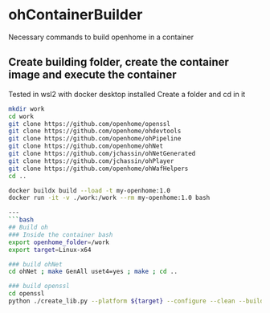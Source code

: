 # ohContainerBuilder
Necessary commands to build openhome in a container



## Create building folder, create the container image and execute the container
Tested in wsl2 with docker desktop installed
Create a folder and cd in it

```bash
mkdir work
cd work
git clone https://github.com/openhome/openssl
git clone https://github.com/openhome/ohdevtools
git clone https://github.com/openhome/ohPipeline
git clone https://github.com/openhome/ohNet
git clone https://github.com/jchassin/ohNetGenerated
git clone https://github.com/jchassin/ohPlayer
git clone https://github.com/openhome/ohWafHelpers
cd ..

docker buildx build --load -t my-openhome:1.0
docker run -it -v ./work:/work --rm my-openhome:1.0 bash

---
```bash
## Build oh
### Inside the container bash
export openhome_folder=/work
export target=Linux-x64

### build ohNet
cd ohNet ; make GenAll uset4=yes ; make ; cd ..

### build openssl
cd openssl
python ./create_lib.py --platform ${target} --configure --clean --build

